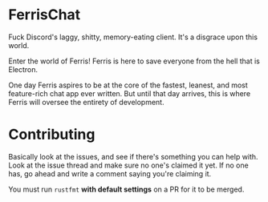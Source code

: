 # FerrisChat

Fuck Discord's laggy, shitty, memory-eating client. It's a disgrace upon this world.

Enter the world of Ferris! Ferris is here to save everyone from the hell that is Electron.

One day Ferris aspires to be at the core of the fastest, leanest, and most feature-rich
chat app ever written. But until that day arrives, this is where Ferris will oversee
the entirety of development.

# Contributing
Basically look at the issues, and see if there's something you can help with.
Look at the issue thread and make sure no one's claimed it yet. If no one has, go
ahead and write a comment saying you're claiming it.

You must run `rustfmt` **with default settings** on a PR for it to be merged.
